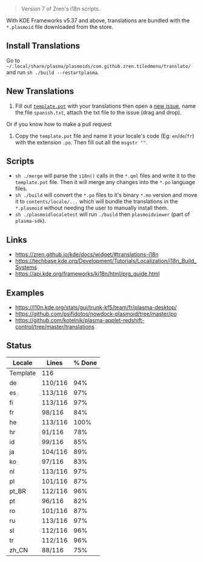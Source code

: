 > Version 7 of Zren's i18n scripts.

With KDE Frameworks v5.37 and above, translations are bundled with the `*.plasmoid` file downloaded from the store.

## Install Translations

Go to `~/.local/share/plasma/plasmoids/com.github.zren.tiledmenu/translate/` and run `sh ./build --restartplasma`.

## New Translations

1. Fill out [`template.pot`](template.pot) with your translations then open a [new issue](https://github.com/Zren/plasma-applet-tiledmenu/issues/new), name the file `spanish.txt`, attach the txt file to the issue (drag and drop).

Or if you know how to make a pull request

1. Copy the `template.pot` file and name it your locale's code (Eg: `en`/`de`/`fr`) with the extension `.po`. Then fill out all the `msgstr ""`.

## Scripts

* `sh ./merge` will parse the `i18n()` calls in the `*.qml` files and write it to the `template.pot` file. Then it will merge any changes into the `*.po` language files.
* `sh ./build` will convert the `*.po` files to it's binary `*.mo` version and move it to `contents/locale/...` which will bundle the translations in the `*.plasmoid` without needing the user to manually install them.
* `sh ./plasmoidlocaletest` will run `./build` then `plasmoidviewer` (part of `plasma-sdk`).

## Links

* https://zren.github.io/kde/docs/widget/#translations-i18n
* https://techbase.kde.org/Development/Tutorials/Localization/i18n_Build_Systems
* https://api.kde.org/frameworks/ki18n/html/prg_guide.html

## Examples

* https://l10n.kde.org/stats/gui/trunk-kf5/team/fr/plasma-desktop/
* https://github.com/psifidotos/nowdock-plasmoid/tree/master/po
* https://github.com/kotelnik/plasma-applet-redshift-control/tree/master/translations

## Status
|  Locale  |  Lines  | % Done|
|----------|---------|-------|
| Template |     116 |       |
| de       | 110/116 |   94% |
| es       | 113/116 |   97% |
| fi       | 113/116 |   97% |
| fr       |  98/116 |   84% |
| he       | 113/116 |   100% |
| hr       |  91/116 |   78% |
| id       |  99/116 |   85% |
| ja       | 104/116 |   89% |
| ko       |  97/116 |   83% |
| nl       | 113/116 |   97% |
| pl       | 101/116 |   87% |
| pt_BR    | 112/116 |   96% |
| pt       |  96/116 |   82% |
| ro       | 101/116 |   87% |
| ru       | 113/116 |   97% |
| sl       | 112/116 |   96% |
| tr       | 112/116 |   96% |
| zh_CN    |  88/116 |   75% |
